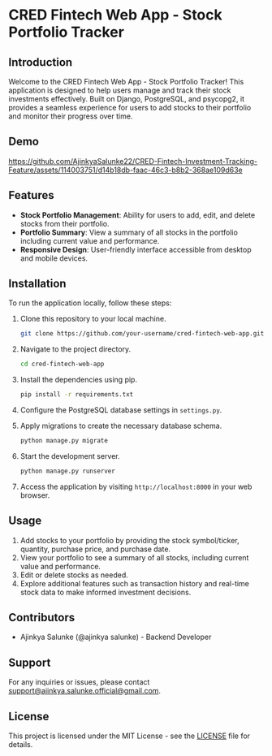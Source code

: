 # CRED Fintech Web App - Stock Portfolio Tracker

## Introduction

Welcome to the CRED Fintech Web App - Stock Portfolio Tracker! This application is designed to help users manage and track their stock investments effectively. Built on Django, PostgreSQL, and psycopg2, it provides a seamless experience for users to add stocks to their portfolio and monitor their progress over time.

## Demo


https://github.com/AjinkyaSalunke22/CRED-Fintech-Investment-Tracking-Feature/assets/114003751/d14b18db-faac-46c3-b8b2-368ae109d63e
  


## Features

- **Stock Portfolio Management**: Ability for users to add, edit, and delete stocks from their portfolio.
- **Portfolio Summary**: View a summary of all stocks in the portfolio including current value and performance.
- **Responsive Design**: User-friendly interface accessible from desktop and mobile devices.

## Installation

To run the application locally, follow these steps:

1. Clone this repository to your local machine.
   ```bash
   git clone https://github.com/your-username/cred-fintech-web-app.git
   ```

2. Navigate to the project directory.
   ```bash
   cd cred-fintech-web-app
   ```

3. Install the dependencies using pip.
   ```bash
   pip install -r requirements.txt
   ```

4. Configure the PostgreSQL database settings in `settings.py`.

5. Apply migrations to create the necessary database schema.
   ```bash
   python manage.py migrate
   ```

6. Start the development server.
   ```bash
   python manage.py runserver
   ```

7. Access the application by visiting `http://localhost:8000` in your web browser.

## Usage

1. Add stocks to your portfolio by providing the stock symbol/ticker, quantity, purchase price, and purchase date.
2. View your portfolio to see a summary of all stocks, including current value and performance.
3. Edit or delete stocks as needed.
4. Explore additional features such as transaction history and real-time stock data to make informed investment decisions.

## Contributors

- Ajinkya Salunke (@ajinkya salunke) - Backend Developer

## Support

For any inquiries or issues, please contact [support@ajinkya.salunke.official@gmail.com](mailto:ajinkya.salunke.official@gmail.com).

## License

This project is licensed under the MIT License - see the [LICENSE](LICENSE) file for details.
